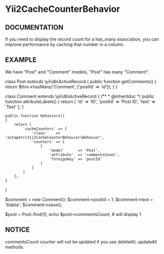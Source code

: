 Yii2CacheCounterBehavior
========================

DOCUMENTATION
-------------
If you need to display the record count for a has_many association, you can improve performance by caching that number in a column.

EXAMPLE
-------------
We have "Post" and "Comment" models, "Post" has many "Comment":

class Post extends \yii\db\ActiveRecord
{
    public function getComments()
    {
        return $this->hasMany('Comment', ['postId' => 'id']);
    }
}

class Comment extends \yii\db\ActiveRecord
{
	/**
	 * @inheritdoc
	 */
	public function attributeLabels()
	{
		return [
			'id' => 'ID',
			'postId' => 'Post ID',
			'text' => 'Text'
		];
	}

    public function behaviors()
    {
        return [
            'cacheCounters' => [
                'class'    => 'ostapetc\Yii2CacheCounterBehavior\Behavior',
                'counters' => [
                    [
                        'model'      => 'Post',
                        'attribute'  => 'commentsCount',
                        'foreignKey' => 'postId'
                    ]
                ]
            ]
        ];
    }
}

$comment = new Comment();
$comment->postId = 1;
$comment->text   = 'blabla';
$comment->save();

$post = Post::find(1);
echo $post->commentsCount; # will display 1

NOTICE
-------------
commentsCount counter will not be updated if you use deleteAll, updateAll methods.